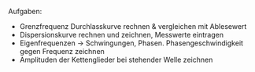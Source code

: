 Aufgaben:
- Grenzfrequenz Durchlasskurve rechnen & vergleichen mit Ablesewert
- Dispersionskurve rechnen und zeichnen, Messwerte eintragen
- Eigenfrequenzen -> Schwingungen, Phasen. Phasengeschwindigkeit gegen Frequenz zeichnen
- Amplituden der Kettenglieder bei stehender Welle zeichnen